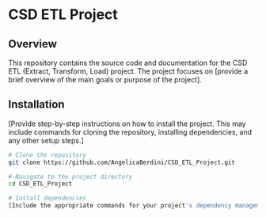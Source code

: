 # CSD ETL Project

## Overview

This repository contains the source code and documentation for the CSD ETL (Extract, Transform, Load) project. The project focuses on [provide a brief overview of the main goals or purpose of the project].

## Installation

[Provide step-by-step instructions on how to install the project. This may include commands for cloning the repository, installing dependencies, and any other setup steps.]

```bash
# Clone the repository
git clone https://github.com/AngelicaBerdini/CSD_ETL_Project.git

# Navigate to the project directory
cd CSD_ETL_Project

# Install dependencies
[Include the appropriate commands for your project's dependency management, e.g., pip install -r requirements.txt]
